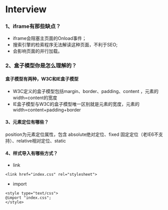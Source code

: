 # Interview
### 1、iframe有那些缺点？
- iframe会阻塞主页面的Onload事件；
- 搜索引擎的检索程序无法解读这种页面，不利于SEO;
- 会影响页面的并行加载。

### 2、盒子模型你是怎么理解的？
#### 盒子模型有两种，W3C和IE盒子模型
- W3C定义的盒子模型包括margin、border、padding、content ，元素的width=content的宽度
- IE盒子模型与W3C的盒子模型唯一区别就是元素的宽度，元素的width=content+padding+border

#### 3、元素定位有哪些？
position为元素定位属性，包含 absolute绝对定位、fixed  固定定位（老IE6不支持）、relative相对定位、static

#### 4、样式导入有哪些方式？
- link
```
<link href="index.css" rel="stylesheet">
```
- import
```
<style type="text/css">  
@import "index.css";  
</style> 
```

